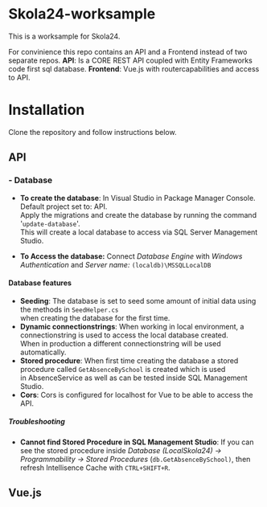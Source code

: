 # Skola24-worksample
This is a worksample for Skola24.

For convinience this repo contains an API and a Frontend instead of two separate repos.
**API**: Is a CORE REST API coupled with Entity Frameworks code first sql database.
**Frontend**: Vue.js with routercapabilities and access to API.


# Installation
Clone the repository and follow instructions below.

## API

### - Database
* **To create the database**: In Visual Studio in Package Manager Console. Default project set to: API.<br>
Apply the migrations and create the database by running the command '`update-database`'.<br>
This will create a local database to access via SQL Server Management Studio.

* **To Access the database:** Connect *Database Engine* with *Windows Authentication* and *Server name:* `(localdb)\MSSQLLocalDB`

#### Database features
* **Seeding**: The database is set to seed some amount of initial data using the methods in `SeedHelper.cs` <br>
when creating the database for the first time.
* **Dynamic connectionstrings**: When working in local environment, a connectionstring is used to access the local database created. <br>
When in production a different connectionstring will be used automatically.
* **Stored procedure**: When first time creating the database a stored procedure called `GetAbsenceBySchool` is created which is used<br>
in AbsenceService as well as can be tested inside SQL Management Studio.
* **Cors**: Cors is configured for localhost for Vue to be able to access the API.

##### Troubleshooting
* **Cannot find Stored Procedure in SQL Management Studio**: If you can see the stored procedure inside *Database (LocalSkola24) -> Programmability -> Stored Procedures* (`db.GetAbsenceBySchool)`, then refresh Intellisence Cache with `CTRL+SHIFT+R`.


## Vue.js
